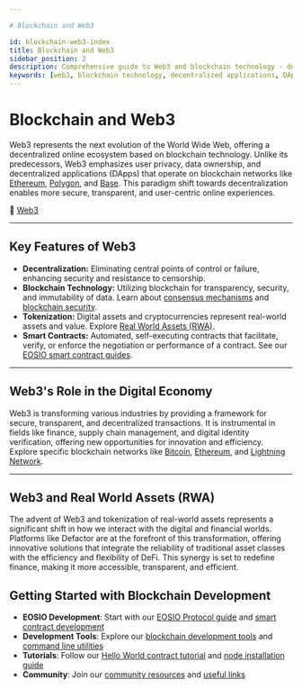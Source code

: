 ```yaml
---

# Blockchain and Web3

id: blockchain-web3-index
title: Blockchain and Web3
sidebar_position: 2
description: Comprehensive guide to Web3 and blockchain technology - decentralized applications, smart contracts, and the evolution of the internet.
keywords: [web3, blockchain technology, decentralized applications, DApps, smart contracts, ethereum, decentralized web, cryptocurrency]
---
```


# Blockchain and Web3


Web3 represents the next evolution of the World Wide Web, offering a decentralized online ecosystem based on blockchain technology. Unlike its predecessors, Web3 emphasizes user privacy, data ownership, and decentralized applications (DApps) that operate on blockchain networks like [Ethereum](/docs/blockchain-web3/blockchain-web3-ethereum), [Polygon](/docs/blockchain-web3/blockchain-web3-polygon), and [Base](/docs/blockchain-web3/blockchain-web3-base). This paradigm shift towards decentralization enables more secure, transparent, and user-centric online experiences.

🔗 [Web3](https://ethereum.org/en/web3/)

---

## Key Features of Web3

- **Decentralization:** Eliminating central points of control or failure, enhancing security and resistance to censorship.
- **Blockchain Technology:** Utilizing blockchain for transparency, security, and immutability of data. Learn about [consensus mechanisms](/docs/blockchain-consensus-mechanism) and [blockchain security](/docs/blockchain-web3/eos-learn/blockchain-security).
- **Tokenization:** Digital assets and cryptocurrencies represent real-world assets and value. Explore [Real World Assets (RWA)](/docs/blockchain-web3/blockchain-web3-rwa.io).
- **Smart Contracts:** Automated, self-executing contracts that facilitate, verify, or enforce the negotiation or performance of a contract. See our [EOSIO smart contract guides](/docs/blockchain-web3/eos-learn/smart-contract).

---

## Web3's Role in the Digital Economy

Web3 is transforming various industries by providing a framework for secure, transparent, and decentralized transactions. It is instrumental in fields like finance, supply chain management, and digital identity verification, offering new opportunities for innovation and efficiency. Explore specific blockchain networks like [Bitcoin](/docs/blockchain-web3/blockchain-web3-bitcoin), [Ethereum](/docs/blockchain-web3/blockchain-web3-ethereum), and [Lightning Network](/docs/blockchain-web3/blockchain-web3-lightning).

---

## Web3 and Real World Assets (RWA)

The advent of Web3 and tokenization of real-world assets represents a significant shift in how we interact with the digital and financial worlds. Platforms like Defactor are at the forefront of this transformation, offering innovative solutions that integrate the reliability of traditional asset classes with the efficiency and flexibility of DeFi. This synergy is set to redefine finance, making it more accessible, transparent, and efficient.

## Getting Started with Blockchain Development

- **EOSIO Development**: Start with our [EOSIO Protocol guide](/docs/blockchain-web3/eos-learn/eosio-protocol) and [smart contract development](/docs/blockchain-web3/eos-learn/smart-contract)
- **Development Tools**: Explore our [blockchain development tools](/docs/tools/eosio-sdk-libraries) and [command line utilities](/docs/tools/command-line)
- **Tutorials**: Follow our [Hello World contract tutorial](/docs/tutorials/hello-world-contract) and [node installation guide](/docs/tutorials/node-installation)
- **Community**: Join our [community resources](/docs/community-resources/eosio-networks) and [useful links](/docs/community-resources/useful-links)
